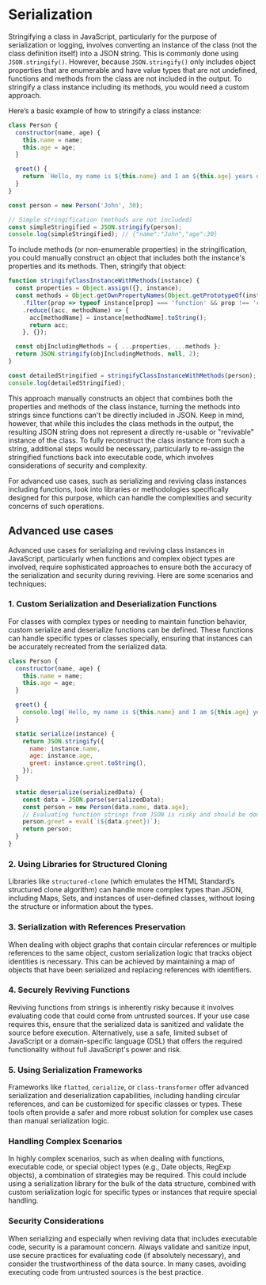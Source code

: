 # Serialization 

Stringifying a class in JavaScript, particularly for the purpose of serialization or logging, involves converting an instance of the class (not the class definition itself) into a JSON string. This is commonly done using `JSON.stringify()`. However, because `JSON.stringify()` only includes object properties that are enumerable and have value types that are not undefined, functions and methods from the class are not included in the output. To stringify a class instance including its methods, you would need a custom approach.

Here’s a basic example of how to stringify a class instance:

```javascript
class Person {
  constructor(name, age) {
    this.name = name;
    this.age = age;
  }

  greet() {
    return `Hello, my name is ${this.name} and I am ${this.age} years old.`;
  }
}

const person = new Person('John', 30);

// Simple stringification (methods are not included)
const simpleStringified = JSON.stringify(person);
console.log(simpleStringified); // {"name":"John","age":30}
```

To include methods (or non-enumerable properties) in the stringification, you could manually construct an object that includes both the instance's properties and its methods. Then, stringify that object:

```javascript
function stringifyClassInstanceWithMethods(instance) {
  const properties = Object.assign({}, instance);
  const methods = Object.getOwnPropertyNames(Object.getPrototypeOf(instance))
    .filter(prop => typeof instance[prop] === 'function' && prop !== 'constructor')
    .reduce((acc, methodName) => {
      acc[methodName] = instance[methodName].toString();
      return acc;
    }, {});

  const objIncludingMethods = { ...properties, ...methods };
  return JSON.stringify(objIncludingMethods, null, 2);
}

const detailedStringified = stringifyClassInstanceWithMethods(person);
console.log(detailedStringified);
```

This approach manually constructs an object that combines both the properties and methods of the class instance, turning the methods into strings since functions can't be directly included in JSON. Keep in mind, however, that while this includes the class methods in the output, the resulting JSON string does not represent a directly re-usable or "revivable" instance of the class. To fully reconstruct the class instance from such a string, additional steps would be necessary, particularly to re-assign the stringified functions back into executable code, which involves considerations of security and complexity.

For advanced use cases, such as serializing and reviving class instances including functions, look into libraries or methodologies specifically designed for this purpose, which can handle the complexities and security concerns of such operations.

## Advanced use cases

Advanced use cases for serializing and reviving class instances in JavaScript, particularly when functions and complex object types are involved, require sophisticated approaches to ensure both the accuracy of the serialization and security during reviving. Here are some scenarios and techniques:

### 1. Custom Serialization and Deserialization Functions

For classes with complex types or needing to maintain function behavior, custom serialize and deserialize functions can be defined. These functions can handle specific types or classes specially, ensuring that instances can be accurately recreated from the serialized data.

```javascript
class Person {
  constructor(name, age) {
    this.name = name;
    this.age = age;
  }

  greet() {
    console.log(`Hello, my name is ${this.name} and I am ${this.age} years old.`);
  }

  static serialize(instance) {
    return JSON.stringify({
      name: instance.name,
      age: instance.age,
      greet: instance.greet.toString(),
    });
  }

  static deserialize(serializedData) {
    const data = JSON.parse(serializedData);
    const person = new Person(data.name, data.age);
    // Evaluating function strings from JSON is risky and should be done with caution.
    person.greet = eval(`(${data.greet})`);
    return person;
  }
}
```

### 2. Using Libraries for Structured Cloning

Libraries like `structured-clone` (which emulates the HTML Standard’s structured clone algorithm) can handle more complex types than JSON, including Maps, Sets, and instances of user-defined classes, without losing the structure or information about the types.

### 3. Serialization with References Preservation

When dealing with object graphs that contain circular references or multiple references to the same object, custom serialization logic that tracks object identities is necessary. This can be achieved by maintaining a map of objects that have been serialized and replacing references with identifiers.

### 4. Securely Reviving Functions

Reviving functions from strings is inherently risky because it involves evaluating code that could come from untrusted sources. If your use case requires this, ensure that the serialized data is sanitized and validate the source before execution. Alternatively, use a safe, limited subset of JavaScript or a domain-specific language (DSL) that offers the required functionality without full JavaScript's power and risk.

### 5. Using Serialization Frameworks

Frameworks like `flatted`, `cerialize`, or `class-transformer` offer advanced serialization and deserialization capabilities, including handling circular references, and can be customized for specific classes or types. These tools often provide a safer and more robust solution for complex use cases than manual serialization logic.

### Handling Complex Scenarios

In highly complex scenarios, such as when dealing with functions, executable code, or special object types (e.g., Date objects, RegExp objects), a combination of strategies may be required. This could include using a serialization library for the bulk of the data structure, combined with custom serialization logic for specific types or instances that require special handling.

### Security Considerations

When serializing and especially when reviving data that includes executable code, security is a paramount concern. Always validate and sanitize input, use secure practices for evaluating code (if absolutely necessary), and consider the trustworthiness of the data source. In many cases, avoiding executing code from untrusted sources is the best practice.